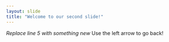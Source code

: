 ```yaml
---
layout: slide
title: "Welcome to our second slide!"
---
```

*Replace line 5 with something new*
Use the left arrow to go back!
